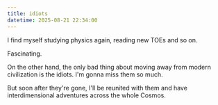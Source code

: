 ```yaml
---
title: idiots
datetime: 2025-08-21 22:34:00
---
```

I find myself studying physics again, reading new TOEs and so on.

Fascinating.

On the other hand, the only bad thing about moving away from modern civilization is the idiots. I'm gonna miss them so much.

But soon after they're gone, I'll be reunited with them and have interdimensional adventures across the whole Cosmos.
